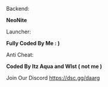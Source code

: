 Backend:

**NeoNite**

Launcher:

**Fully Coded By Me : )**

Anti Cheat:

**Coded By Itz Aqua and Wlst ( not me )**

Join Our Discord https://dsc.gg/daarg
